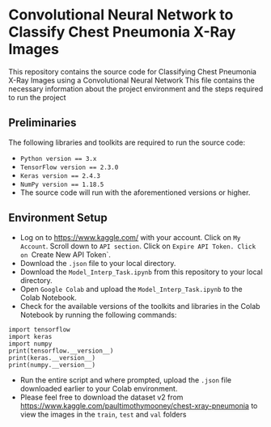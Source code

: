 # Convolutional Neural Network to Classify Chest Pneumonia X-Ray Images
This repository contains the source code for Classifying Chest Pneumonia X-Ray Images using a Convolutional Neural Network
This file contains the necessary information about the project environment and the steps required to run the project

## Preliminaries 
The following libraries and toolkits are required to run the source code:

- ```Python version == 3.x ```
- ```TensorFlow version == 2.3.0 ```
- ```Keras version == 2.4.3 ```
- ```NumPy version == 1.18.5 ```
- The source code will run with the aforementioned versions or higher.

## Environment Setup

- Log on to https://www.kaggle.com/ with your account. Click on `My Account`. Scroll down to `API section`. Click on `Expire API Token. Click on `Create New API Token`.
- Download the `.json` file to your local directory.
- Download the `Model_Interp_Task.ipynb` from this repository to your local directory. 
- Open `Google Colab` and upload the `Model_Interp_Task.ipynb` to the Colab Notebook.
- Check for the available versions of the toolkits and libraries in the Colab Notebook by running the following commands:
```
import tensorflow
import keras
import numpy
print(tensorflow.__version__)
print(keras.__version__)
print(numpy.__version__)

```
- Run the entire script and where prompted, upload the `.json` file downloaded earlier to your Colab environment.
- Please feel free to download the dataset v2 from https://www.kaggle.com/paultimothymooney/chest-xray-pneumonia to view the images in the `train`, `test` and `val` folders
